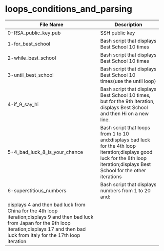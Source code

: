 # loops_conditions_and_parsing

|File Name|Description|
|---|---|
|0-RSA_public_key.pub|SSH public key|
|1-for_best_school| Bash script that displays Best School 10 times|
|2-while_best_school|Bash script that displays Best School 10 times|
|3-until_best_school|Bash script that displays Best School 10 times(use the until loop)|
|4-if_9_say_hi|Bash script that displays Best School 10 times, but for the 9th iteration, displays Best School and then Hi on a new line.|
|5-4_bad_luck_8_is_your_chance|Bash script that loops from 1 to 10 and:displays bad luck for the 4th loop iteration;displays good luck for the 8th loop iteration;displays Best School for the other iterations|
|6-superstitious_numbers|Bash script that displays numbers from 1 to 20 and:
displays 4 and then bad luck from China for the 4th loop iteration;displays 9 and then bad luck from Japan for the 9th loop iteration;displays 17 and then bad luck from Italy for the 17th loop iteration|
